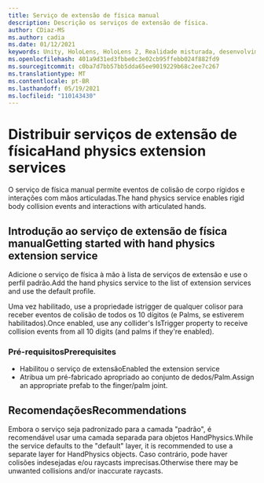 ```yaml
---
title: Serviço de extensão de física manual
description: Descrição os serviços de extensão de física.
author: CDiaz-MS
ms.author: cadia
ms.date: 01/12/2021
keywords: Unity, HoloLens, HoloLens 2, Realidade misturada, desenvolvimento, MRTK,
ms.openlocfilehash: 401a9d31ed3fbbe0c3e02cb95ffebb024f882fd9
ms.sourcegitcommit: c0ba7d7bb57bb5dda65ee9019229b68c2ee7c267
ms.translationtype: MT
ms.contentlocale: pt-BR
ms.lasthandoff: 05/19/2021
ms.locfileid: "110143430"
---
```

# <a name="hand-physics-extension-services"></a><span data-ttu-id="b251b-104">Distribuir serviços de extensão de física</span><span class="sxs-lookup"><span data-stu-id="b251b-104">Hand physics extension services</span></span>

<span data-ttu-id="b251b-105">O serviço de física manual permite eventos de colisão de corpo rígidos e interações com mãos articuladas.</span><span class="sxs-lookup"><span data-stu-id="b251b-105">The hand physics service enables rigid body collision events and interactions with articulated hands.</span></span>

## <a name="getting-started-with-hand-physics-extension-service"></a><span data-ttu-id="b251b-106">Introdução ao serviço de extensão de física manual</span><span class="sxs-lookup"><span data-stu-id="b251b-106">Getting started with hand physics extension service</span></span>

<span data-ttu-id="b251b-107">Adicione o serviço de física à mão à lista de serviços de extensão e use o perfil padrão.</span><span class="sxs-lookup"><span data-stu-id="b251b-107">Add the hand physics service to the list of extension services and use the default profile.</span></span>

<span data-ttu-id="b251b-108">Uma vez habilitado, use a propriedade istrigger de qualquer colisor para receber eventos de colisão de todos os 10 dígitos (e Palms, se estiverem habilitados).</span><span class="sxs-lookup"><span data-stu-id="b251b-108">Once enabled, use any collider's IsTrigger property to receive collision events from all 10 digits (and palms if they're enabled).</span></span>

### <a name="prerequisites"></a><span data-ttu-id="b251b-109">Pré-requisitos</span><span class="sxs-lookup"><span data-stu-id="b251b-109">Prerequisites</span></span>

- <span data-ttu-id="b251b-110">Habilitou o serviço de extensão</span><span class="sxs-lookup"><span data-stu-id="b251b-110">Enabled the extension service</span></span>
- <span data-ttu-id="b251b-111">Atribua um pré-fabricado apropriado ao conjunto de dedos/Palm.</span><span class="sxs-lookup"><span data-stu-id="b251b-111">Assign an appropriate prefab to the finger/palm joint.</span></span>

## <a name="recommendations"></a><span data-ttu-id="b251b-112">Recomendações</span><span class="sxs-lookup"><span data-stu-id="b251b-112">Recommendations</span></span>

<span data-ttu-id="b251b-113">Embora o serviço seja padronizado para a camada "padrão", é recomendável usar uma camada separada para objetos HandPhysics.</span><span class="sxs-lookup"><span data-stu-id="b251b-113">While the service defaults to the "default" layer, it is recommended to use a separate layer for HandPhysics objects.</span></span> <span data-ttu-id="b251b-114">Caso contrário, pode haver colisões indesejadas e/ou raycasts imprecisas.</span><span class="sxs-lookup"><span data-stu-id="b251b-114">Otherwise there may be unwanted collisions and/or inaccurate raycasts.</span></span>
